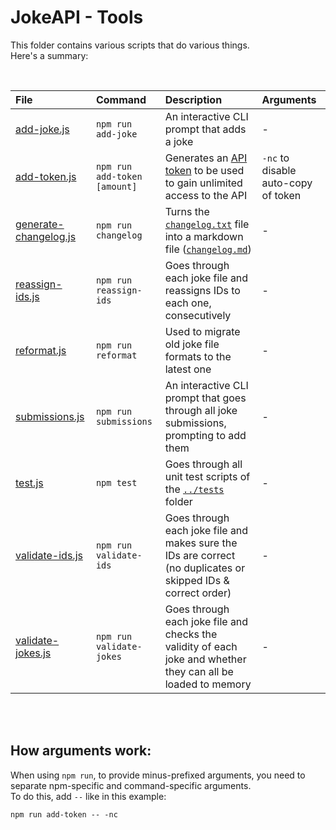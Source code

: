 # JokeAPI - Tools
This folder contains various scripts that do various things.  
Here's a summary:

<br>

| File | Command | Description | Arguments |
| :-- | :-- | :-- | :-- |
| [add-joke.js](./add-joke.js) | `npm run add-joke` | An interactive CLI prompt that adds a joke | - |
| [add-token.js](./add-token.js) | `npm run add-token [amount]` | Generates an [API token](https://jokeapi.dev/#api-tokens) to be used to gain unlimited access to the API | `-nc` to disable auto-copy of token |
| [generate-changelog.js](./generate-changelog.js) | `npm run changelog` | Turns the [`changelog.txt`](../changelog.txt) file into a markdown file ([`changelog.md`](../changelog.md)) | - |
| [reassign-ids.js](./reassign-ids.js) | `npm run reassign-ids` | Goes through each joke file and reassigns IDs to each one, consecutively | - |
| [reformat.js](./reformat.js) | `npm run reformat` | Used to migrate old joke file formats to the latest one | - |
| [submissions.js](./submissions.js) | `npm run submissions` | An interactive CLI prompt that goes through all joke submissions, prompting to add them | - |
| [test.js](./test.js) | `npm test` | Goes through all unit test scripts of the [`../tests`](../tests#readme) folder | - |
| [validate-ids.js](./validate-ids.js) | `npm run validate-ids` | Goes through each joke file and makes sure the IDs are correct (no duplicates or skipped IDs & correct order) | - |
| [validate-jokes.js](./validate-jokes.js) | `npm run validate-jokes` | Goes through each joke file and checks the validity of each joke and whether they can all be loaded to memory | - |

<br><br>

## How arguments work:

When using `npm run`, to provide minus-prefixed arguments, you need to separate npm-specific and command-specific arguments.  
To do this, add `--` like in this example:
```
npm run add-token -- -nc
```
